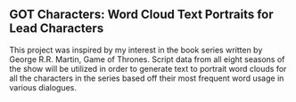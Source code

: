 
## GOT Characters: Word Cloud Text Portraits for Lead Characters
This project was inspired by my interest in the book series written by George R.R. Martin, Game of Thrones. Script data from all eight seasons of the show will be utilized in order to generate text to portrait word clouds for all the characters in the series based off their most frequent word usage in various dialogues.
